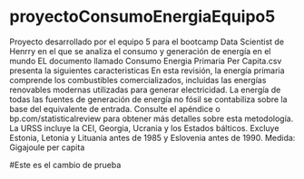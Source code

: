# proyectoConsumoEnergiaEquipo5
Proyecto desarrollado por el equipo 5 para el bootcamp Data Scientist de Henrry en el que se analiza el consumo y generación de energía en el mundo
EL documento llamado Consumo Energia Primaria Per Capita.csv presenta la siguientes caracteristicas
En esta revisión, la energía primaria comprende los combustibles comercializados, incluidas las energías renovables modernas utilizadas para generar electricidad.
La energía de todas las fuentes de generación de energía no fósil se contabiliza sobre la base del equivalente de entrada. Consulte el apéndice o bp.com/statisticalreview para obtener más detalles sobre esta metodología.
La URSS incluye la CEI, Georgia, Ucrania y los Estados bálticos.
Excluye Estonia, Letonia y Lituania antes de 1985 y Eslovenia antes de 1990.
Medida: Gigajoule per capita

#Este es el cambio de prueba